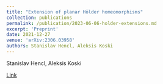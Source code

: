 ```yaml
---
title: "Extension of planar Hölder homeomorphisms"
collection: publications
permalink: /publication/2023-06-06-holder-extensions.md
excerpt: 'Preprint'
date: 2021-12-27
venue: 'arXiv:2306.03958'
authors: Stanislav Hencl, Aleksis Koski
---
```

Stanislav Hencl, Aleksis Koski

[Link](https://arxiv.org/abs/2306.03958)
